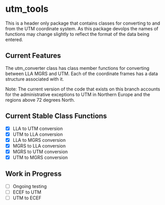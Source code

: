 # utm_tools

This is a header only package that contains classes for converting to and from the UTM coordinate system.
As this package devolps the names of functions may change slightly to reflect the format of the data being entered.

Current Features
---
The utm_converter class has class member functions for converting between LLA MGRS and UTM. Each of the coordinate frames has a data structure associated with it. 

Note: The current version of the code that exists on this branch accounts for the administrative exceptions to UTM in Northern Europe and the regions above 72 degrees North.

Current Stable Class Functions
---
- [x] LLA to UTM conversion
- [x] UTM to LLA conversion
- [x] LLA to MGRS conversion
- [x] MGRS to LLA conversion
- [x] MGRS to UTM conversion
- [x] UTM to MGRS conversion

Work in Progress
---
- [ ] Ongoing testing
- [ ] ECEF to UTM 
- [ ] UTM to ECEF
